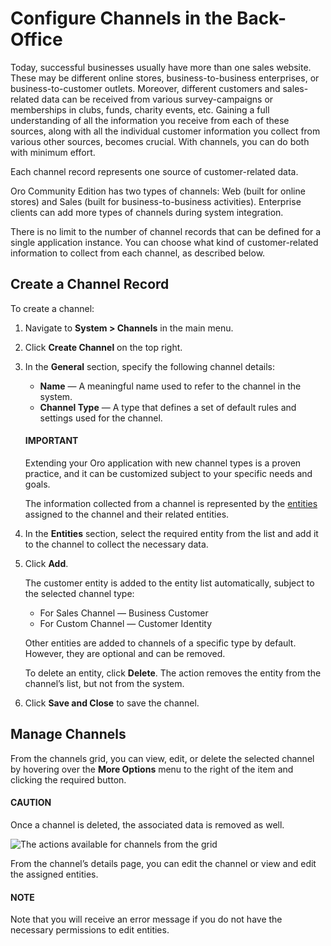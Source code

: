 <a id="user-guide-channels"></a>

<a id="user-guide-channel-guide-type"></a>

<a id="user-guide-channel-guide-entities"></a>

<a id="user-guide-channel-guide-create"></a>

# Configure Channels in the Back-Office

Today, successful businesses usually have more than one sales website. These may be different online stores, business-to-business enterprises, or business-to-customer outlets. Moreover, different customers and sales-related data can be received from various survey-campaigns or memberships in clubs, funds, charity events, etc. Gaining a full understanding of all the information you receive from each of these sources, along with all the individual customer information you collect from various other sources, becomes crucial. With channels, you can do both with minimum effort.

Each channel record represents one source of customer-related data.

Oro Community Edition has two types of channels: Web (built for online stores) and Sales (built for business-to-business activities). Enterprise clients can add more types of channels during system integration.

There is no limit to the number of channel records that can be defined for a single application instance. You can choose what kind of customer-related information to collect from each channel, as described below.

## Create a Channel Record

To create a channel:

1. Navigate to **System > Channels** in the main menu.
2. Click **Create Channel** on the top right.
3. In the **General** section, specify the following channel details:
   * **Name** — A meaningful name used to refer to the channel in the system.
   * **Channel Type** — A type that defines a set of default rules and settings used for the channel.

   #### IMPORTANT
   Extending your Oro application with new channel types is a proven practice, and it can be customized subject to your specific needs and goals.

   The information collected from a channel is represented by the [entities](../entities/index.md#doc-entities) assigned to the channel and their related entities.
4. In the **Entities** section, select the required entity from the list and add it to the channel to collect the necessary data.
5. Click **Add**.

   The customer entity is added to the entity list automatically, subject to the selected channel type:
   * For Sales Channel — Business Customer
   * For Custom Channel — Customer Identity

   Other entities are added to channels of a specific type by default. However, they are optional and can be removed.

   To delete an entity, click <i class="fas fa-trash-alt" aria-hidden="true"></i> **Delete**. The action removes the entity from the channel’s list, but not from the system.
6. Click **Save and Close** to save the channel.

## Manage Channels

From the channels grid, you can <i class="fa fa-eye fa-lg" aria-hidden="true"></i> view, <i class="fa fa-edit fa-lg" aria-hidden="true"></i> edit, or <i class="fas fa-trash-alt" aria-hidden="true"></i> delete the selected channel by hovering over the <i class="fa fa-ellipsis-h fa-lg" aria-hidden="true"></i> **More Options** menu to the right of the item and clicking the required button.

#### CAUTION
Once a channel is deleted, the associated data is removed as well.

![The actions available for channels from the grid](user/img/system/channels/channels_edit.png)

From the channel’s details page, you can edit the channel or view and edit the assigned entities.

#### NOTE
Note that you will receive an error message if you do not have the necessary permissions to edit entities.

<!-- fa-bars = fa-navicon -->
<!-- Ic Tiles is used as Set As Default in saved views, and as tiles in display layout options -->
<!-- IcPencil refers to Rename in Commerce and Inline Editing in CRM -->
<!-- Check mark in the square. -->
<!-- SortDesc is also used as drop-down arrow -->
